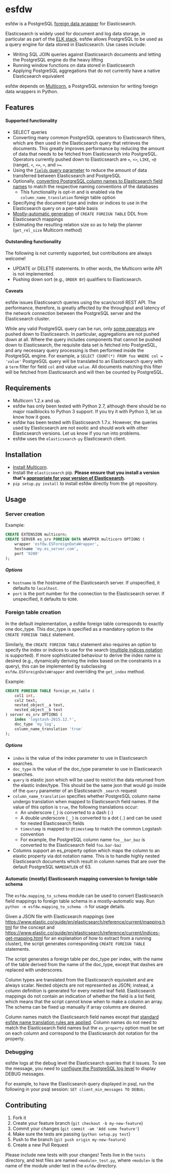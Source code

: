 # esfdw

esfdw is a PostgreSQL [foreign data wrapper](http://www.postgresql.org/docs/current/static/postgres-fdw.html) for Elasticsearch.

Elasticsearch is widely used for document and log data storage, in particular as part of the [ELK stack](https://www.elastic.co/webinars/introduction-elk-stack). esfdw allows PostgreSQL to be used as a query engine for data stored in Elasticsearch. Use cases include:
  * Writing SQL JOIN queries against Elasticsearch documents and letting the PostgreSQL engine do the heavy lifting
  * Running window functions on data stored in Elasticsearch
  * Applying PostgreSQL aggregations that do not currently have a native Elasticsearch equivalent

esfdw depends on [Multicorn](http://multicorn.org), a PostgreSQL extension for writing foreign data wrappers in Python.

## Features

#### Supported functionality

  * SELECT queries
  <a name="pushed_operators"></a>
  * Converting many common PostgreSQL operators to Elasticsearch filters, which are then used in the Elasticsearch query that retrieves the documents. This greatly improves performance by reducing the amount of data that needs to be fetched from Elasticsearch into PostgreSQL. Operators currently pushed down to Elasticsearch are `=`, `<>`, `LIKE`, `<@` (range), `<`, `<=`, `>`, and `>=`.
  * Using the [`fields` query parameter](https://www.elastic.co/guide/en/elasticsearch/reference/current/search-request-fields.html) to reduce the amount of data transferred between Elasticsearch and PostgreSQL
  * Optionally, [converting PostgreSQL column names to Elasticsearch field names](#column_name_translation) to match the respective naming conventions of the databases
    * This functionality is opt-in and is enabled via the `column_name_translation` foreign table option
  * Specifying the document type and index or indices to use in the Elasticsearch query on a per-table basis
  * [Mostly-automatic generation](#mapping_to_schema) of `CREATE FOREIGN TABLE` DDL from Elasticsearch mappings
  * Estimating the resulting relation size so as to help the planner (`get_rel_size` Multicorn method)

#### Outstanding functionality

The following is not currently supported, but contributions are always welcome!

  * UPDATE or DELETE statements. In other words, the Multicorn write API is not implemented.
  * Pushing down sort (e.g., `ORDER BY`) qualifiers to Elasticsearch.

#### Caveats

esfdw issues Elasticsearch queries using the scan/scroll REST API. The performance, therefore, is greatly affected by the throughput and latency of the network connection between the PostgreSQL server and the Elasticsearch cluster.

While any valid PostgreSQL query can be run, only [some operators](#pushed_operators) are pushed down to Elasticsearch. In particular, aggregations are not pushed down at all. Where the query includes components that cannot be pushed down to Elasticsearch, the requisite data set is fetched into PostgreSQL, and any necessary query processing is then performed inside the PostgreSQL engine. For example, a `SELECT COUNT(*) FROM foo WHERE col = 'value'` PostgreSQL query will be translated to an Elasticsearch query with a `term` filter for field `col` and value `value`. All documents matching this filter will be fetched from Elasticsearch and will then be counted by PostgreSQL.

## Requirements

  * Multicorn 1.2.x and up.
  * esfdw has only been tested with Python 2.7, although there should be no major roadblocks to Python 3 support. If you try it with Python 3, let us know how it goes.
  * esfdw has been tested with Elasticsearch 1.7.x. However, the queries used by Elasticsearch are not exotic and should work with other Elasticsearch versions. Let us know if you run into problems.
  * esfdw uses the `elasticsearch-py` Elasticsearch client.

## Installation

  * [Install Multicorn](http://multicorn.org/#idid3).
  * Install the `elasticsearch` pip. **Please ensure that you install a version that's [appropriate for your version of Elasticsearch](http://elasticsearch-py.readthedocs.org/en/master/#compatibility).**
  * `pip setup.py install` to install esfdw directly from the git repository.

## Usage

### Server creation

Example:

```sql
CREATE EXTENSION multicorn;
CREATE SERVER es_srv FOREIGN DATA WRAPPER multicorn OPTIONS (
    wrapper 'esfdw.ESForeignDataWrapper',
    hostname 'my.es_server.com',
    port '9200'
);
```

##### Options

  * `hostname` is the hostname of the Elasticsearch server. If unspecified, it defaults to `localhost`.
  * `port` is the port number for the connection to the Elasticsearch server. If unspecified, it defaults to `9200`.

### Foreign table creation

In the default implementation, a esfdw foreign table corresponds to exactly one doc_type. This doc_type is specified as a mandatory option to the `CREATE FOREIGN TABLE` statement.

Similarly, the `CREATE FOREIGN TABLE` statement also requires an option to specify the index or indices to use for the search ([multiple indices notation](https://www.elastic.co/guide/en/elasticsearch/reference/current/multi-index.html) is supported). If more sophisticated behaviour to derive the index name is desired (e.g., dynamically deriving the index based on the constraints in a query), this can be implemented by subclassing `esfdw.ESForeignDataWrapper` and overriding the `get_index` method.

Example:

```sql
CREATE FOREIGN TABLE foreign_es_table (
    col1 int,
    col2 text,
    nested_object__a text,
    nested_object__b text
) server es_srv OPTIONS (
    index 'logstash-2015.12.*',
    doc_type 'my_log',
    column_name_translation 'true'
);
```

##### Options

  * `index` is the value of the index parameter to use in Elasticsearch searches.
  * `doc_type` is the value of the doc_type parameter to use in Elasticsearch searches.
  <a name="column_name_translation"></a>
  * `query` is elastic json which will be used to restrict the data returned from the elastic index/type. This should be the same json that would go inside of the `query` parameter of an Elasticsearch `_search` request
  * `column_name_translation` specifies whether PostgreSQL column name undergo translation when mapped to Elasticsearch field names. If the value of this option is `true`, the following translations occur:
    * An underscore (`_`) is converted to a dash (`-`)
    * A double underscore (`__`) is converted to a dot (`.`) and can be used for nested Elasticsearch fields
    * `timestamp` is mapped to `@timestamp` to match the common Logstash convention
    * For example, the PostgreSQL column name `foo__bar_baz` is converted to the Elasticsearch field `foo.bar-baz`
  * Columns support an es_property option which maps the column to an elastic property via dot notation name. This is to handle highly nested Elasticsearch documents which result in column names that are over the
  default PostgreSQL `NAMEDATLEN` of 63.

<a name="mapping_to_schema"></a>
#### Automatic (mostly) Elasticsearch mapping conversion to foreign table schema

The `esfdw.mapping_to_schema` module can be used to convert Elasticsearch field mappings to foreign table schema in a mostly-automatic way. Run `python -m esfdw.mapping_to_schema -h` for usage details.

Given a JSON file with Elasticsearch mappings (see https://www.elastic.co/guide/en/elasticsearch/reference/current/mapping.html for the concept and https://www.elastic.co/guide/en/elasticsearch/reference/current/indices-get-mapping.html for an explanation of how to extract from a running cluster), the script generates corresponding `CREATE FOREIGN TABLE` statements.

The script generates a foreign table per doc_type per index, with the name of the table derived from the name of the doc_type, except that dashes are replaced with underscores.

Column types are translated from the Elasticsearch equivalent and are always scalar. Nested objects are not represented as JSON; instead, a column definition is generated for every nested leaf field. Elasticsearch mappings do not contain an indication of whether the field is a list field, which means that the script cannot know when to make a column an array. The schema can be fixed up manually if array columns are desired.

Column names match the Elasticsearch field names except that [standard esfdw name translation rules are applied](#column_name_translation).
Column names do not need to match the Elasticsearch field names but the `es_property` option must be set on each column and correspond to the Elasticsearch dot notation for the property.

### Debugging

esfdw logs at the debug level the Elasticsearch queries that it issues. To see the message, you need to [configure the PostgreSQL log level](http://www.postgresql.org/docs/current/static/runtime-config-logging.html) to display DEBUG messages.

For example, to have the Elasticsearch query displayed in psql, run the following in your psql session:
`SET client_min_messages TO DEBUG;`

## Contributing

1. Fork it
2. Create your feature branch (`git checkout -b my-new-feature`)
3. Commit your changes (`git commit -am 'Add some feature'`)
4. Make sure the tests are passing (`python setup.py test`)
5. Push to the branch (`git push origin my-new-feature`)
6. Create a new Pull Request

Please include new tests with your changes! Tests live in the `tests` directory, and test files are named `<module>_test.py`, where `<module>` is the name of the module under test in the `esfdw` directory.
